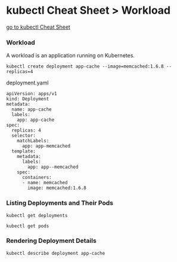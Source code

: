 # kubectl Cheat Sheet > Workload

[go to kubectl Cheat Sheet](cheat-sheet-kubectl.md)

### Workload
A workload is an application running on Kubernetes. 

```kubectl create deployment app-cache --image=memcached:1.6.8 --replicas=4```

deployment.yaml

```
apiVersion: apps/v1
kind: Deployment
metadata:
  name: app-cache
  labels:
    app: app-cache
spec:
  replicas: 4
  selector:
    matchLabels:
      app: app-memcached
  template:
    metadata:
      labels:
        app: app--memcached
    spec:
      containers:
      - name: memcached
        image: memcached:1.6.8
```

### Listing Deployments and Their Pods

```kubectl get deployments```

```kubectl get pods```

### Rendering Deployment Details

```kubectl describe deployment app-cache```

